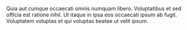 Quia aut cumque occaecati omnis numquam libero.
Voluptatibus et sed officia est ratione nihil.
Ut itaque in ipsa eos occaecati ipsum ab fugit.
Voluptatem voluptas et qui voluptas beatae ut velit ipsum.
